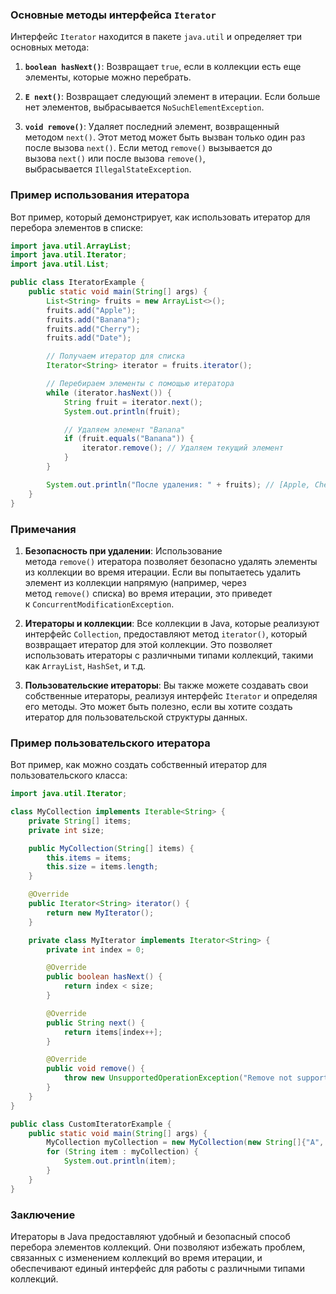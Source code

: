 ### Основные методы интерфейса `Iterator`

Интерфейс `Iterator` находится в пакете `java.util` и определяет три основных метода:

1. **`boolean hasNext()`**: Возвращает `true`, если в коллекции есть еще элементы, которые можно перебрать.
    
2. **`E next()`**: Возвращает следующий элемент в итерации. Если больше нет элементов, выбрасывается `NoSuchElementException`.
    
3. **`void remove()`**: Удаляет последний элемент, возвращенный методом `next()`. Этот метод может быть вызван только один раз после вызова `next()`. Если метод `remove()` вызывается до вызова `next()` или после вызова `remove()`, выбрасывается `IllegalStateException`.
    

### Пример использования итератора

Вот пример, который демонстрирует, как использовать итератор для перебора элементов в списке:


```java
import java.util.ArrayList;
import java.util.Iterator;
import java.util.List;

public class IteratorExample {
    public static void main(String[] args) {
        List<String> fruits = new ArrayList<>();
        fruits.add("Apple");
        fruits.add("Banana");
        fruits.add("Cherry");
        fruits.add("Date");

        // Получаем итератор для списка
        Iterator<String> iterator = fruits.iterator();

        // Перебираем элементы с помощью итератора
        while (iterator.hasNext()) {
            String fruit = iterator.next();
            System.out.println(fruit);

            // Удаляем элемент "Banana"
            if (fruit.equals("Banana")) {
                iterator.remove(); // Удаляем текущий элемент
            }
        }

        System.out.println("После удаления: " + fruits); // [Apple, Cherry, Date]
    }
}
```

### Примечания

1. **Безопасность при удалении**: Использование метода `remove()` итератора позволяет безопасно удалять элементы из коллекции во время итерации. Если вы попытаетесь удалить элемент из коллекции напрямую (например, через метод `remove()` списка) во время итерации, это приведет к `ConcurrentModificationException`.
    
2. **Итераторы и коллекции**: Все коллекции в Java, которые реализуют интерфейс `Collection`, предоставляют метод `iterator()`, который возвращает итератор для этой коллекции. Это позволяет использовать итераторы с различными типами коллекций, такими как `ArrayList`, `HashSet`, и т.д.
    
3. **Пользовательские итераторы**: Вы также можете создавать свои собственные итераторы, реализуя интерфейс `Iterator` и определяя его методы. Это может быть полезно, если вы хотите создать итератор для пользовательской структуры данных.
    

### Пример пользовательского итератора

Вот пример, как можно создать собственный итератор для пользовательского класса:

```java
import java.util.Iterator;

class MyCollection implements Iterable<String> {
    private String[] items;
    private int size;

    public MyCollection(String[] items) {
        this.items = items;
        this.size = items.length;
    }

    @Override
    public Iterator<String> iterator() {
        return new MyIterator();
    }

    private class MyIterator implements Iterator<String> {
        private int index = 0;

        @Override
        public boolean hasNext() {
            return index < size;
        }

        @Override
        public String next() {
            return items[index++];
        }

        @Override
        public void remove() {
            throw new UnsupportedOperationException("Remove not supported");
        }
    }
}

public class CustomIteratorExample {
    public static void main(String[] args) {
        MyCollection myCollection = new MyCollection(new String[]{"A", "B", "C"});
        for (String item : myCollection) {
            System.out.println(item);
        }
    }
}
```

### Заключение

Итераторы в Java предоставляют удобный и безопасный способ перебора элементов коллекций. Они позволяют избежать проблем, связанных с изменением коллекций во время итерации, и обеспечивают единый интерфейс для работы с различными типами коллекций.